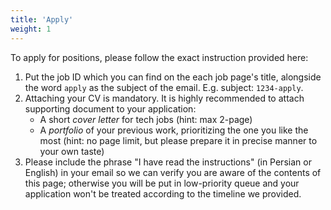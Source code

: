 ```yaml
---
title: 'Apply'
weight: 1
---
```


To apply for positions, please follow the exact instruction provided here:

1. Put the job ID which you can find on the each job page's title, alongside the word `apply` as the subject of the email. E.g. subject: `1234-apply`.
2. Attaching your CV is mandatory. It is highly recommended to attach supporting document to your application:
    - A short *cover letter* for tech jobs (hint: max 2-page)
    - A *portfolio* of your previous work, prioritizing the one you like the most (hint: no page limit, but please prepare it in precise manner to your own taste)
3. Please include the phrase "I have read the instructions" (in Persian or English) in your email so we can verify you are aware of the contents of this page; otherwise you will be put in low-priority queue and your application won't be treated according to the timeline we provided.
